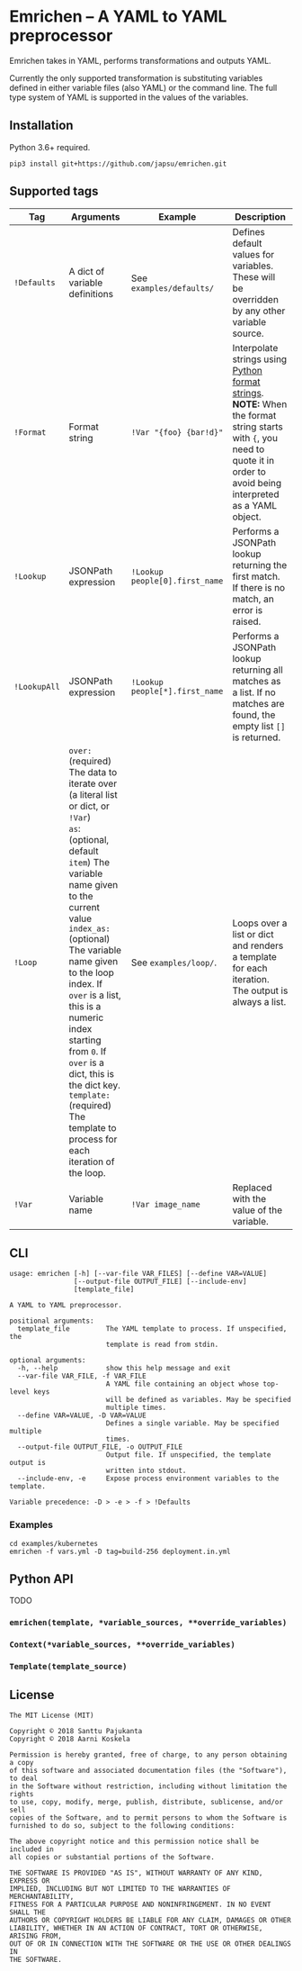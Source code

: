 # Emrichen – A YAML to YAML preprocessor

Emrichen takes in YAML, performs transformations and outputs YAML.

Currently the only supported transformation is substituting variables defined in either variable files (also YAML) or the command line. The full type system of YAML is supported in the values of the variables.

## Installation

Python 3.6+ required.

    pip3 install git+https://github.com/japsu/emrichen.git

## Supported tags

| Tag | Arguments | Example | Description |
|-----|-----------|---------|-------------|
| `!Defaults` | A dict of variable definitions | See `examples/defaults/` | Defines default values for variables. These will be overridden by any other variable source. |
| `!Format` | Format string | `!Var "{foo} {bar!d}"` | Interpolate strings using [Python format strings](https://docs.python.org/3/library/string.html#formatstrings). **NOTE:** When the format string starts with `{`, you need to quote it in order to avoid being interpreted as a YAML object.
| `!Lookup` | JSONPath expression | `!Lookup people[0].first_name` | Performs a JSONPath lookup returning the first match. If there is no match, an error is raised. |
| `!LookupAll` | JSONPath expression | `!Lookup people[*].first_name` | Performs a JSONPath lookup returning all matches as a list. If no matches are found, the empty list `[]` is returned. |
| `!Loop` | `over:` (required) The data to iterate over (a literal list or dict, or `!Var`)<br>`as`: (optional, default `item`) The variable name given to the current value<br>`index_as:` (optional) The variable name given to the loop index. If `over` is a list, this is a numeric index starting from `0`. If `over` is a dict, this is the dict key.<br>`template:` (required) The template to process for each iteration of the loop. | See `examples/loop/`. | Loops over a list or dict and renders a template for each iteration. The output is always a list.
| `!Var` | Variable name | `!Var image_name` | Replaced with the value of the variable. |

## CLI

    usage: emrichen [-h] [--var-file VAR_FILES] [--define VAR=VALUE]
                    [--output-file OUTPUT_FILE] [--include-env]
                    [template_file]

    A YAML to YAML preprocessor.

    positional arguments:
      template_file         The YAML template to process. If unspecified, the
                            template is read from stdin.

    optional arguments:
      -h, --help            show this help message and exit
      --var-file VAR_FILE, -f VAR_FILE
                            A YAML file containing an object whose top-level keys
                            will be defined as variables. May be specified
                            multiple times.
      --define VAR=VALUE, -D VAR=VALUE
                            Defines a single variable. May be specified multiple
                            times.
      --output-file OUTPUT_FILE, -o OUTPUT_FILE
                            Output file. If unspecified, the template output is
                            written into stdout.
      --include-env, -e     Expose process environment variables to the template.

    Variable precedence: -D > -e > -f > !Defaults

### Examples

    cd examples/kubernetes
    emrichen -f vars.yml -D tag=build-256 deployment.in.yml

## Python API

TODO

### `emrichen(template, *variable_sources, **override_variables)`

### `Context(*variable_sources, **override_variables)`

### `Template(template_source)`

## License

    The MIT License (MIT)

    Copyright © 2018 Santtu Pajukanta
    Copyright © 2018 Aarni Koskela

    Permission is hereby granted, free of charge, to any person obtaining a copy
    of this software and associated documentation files (the "Software"), to deal
    in the Software without restriction, including without limitation the rights
    to use, copy, modify, merge, publish, distribute, sublicense, and/or sell
    copies of the Software, and to permit persons to whom the Software is
    furnished to do so, subject to the following conditions:

    The above copyright notice and this permission notice shall be included in
    all copies or substantial portions of the Software.

    THE SOFTWARE IS PROVIDED "AS IS", WITHOUT WARRANTY OF ANY KIND, EXPRESS OR
    IMPLIED, INCLUDING BUT NOT LIMITED TO THE WARRANTIES OF MERCHANTABILITY,
    FITNESS FOR A PARTICULAR PURPOSE AND NONINFRINGEMENT. IN NO EVENT SHALL THE
    AUTHORS OR COPYRIGHT HOLDERS BE LIABLE FOR ANY CLAIM, DAMAGES OR OTHER
    LIABILITY, WHETHER IN AN ACTION OF CONTRACT, TORT OR OTHERWISE, ARISING FROM,
    OUT OF OR IN CONNECTION WITH THE SOFTWARE OR THE USE OR OTHER DEALINGS IN
    THE SOFTWARE.
